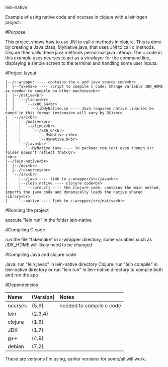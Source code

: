 lein-native

Example of using native code and ncurses in clojure with a leiningen project.

 
#Purpose
 
This project shows how to use JNI to call c methods in clojure.
This is done by creating a Java class, MyNative.java, that uses JNI to call c methods. Clojure then calls these java methods pernormal java interop.
The c code in this example uses ncurses to act as a viewlayer for the command line, displaying a simple screen to the terminal and handling some user inputs.

 
#Project layout

``` 
|--/c-wrapper ---- contains the c and java source code<br>
|  |--fakemake ---- script to compile c code; Change variable JDK_HOME as needed to compile on other machines<br>
|  |--/native<br>
|  |  `--/linux<br>
|  |     `--/x86_64<br>
|  |       `--libMyNative.so ---- Java requires native libaries be named in this format (extension will vary by OS)<br>
|  `--/src<br>
|     |--/native<br>
|     |  `--/linux<br>
|     |     `--/x86_64<br>
|     |        `--MyNative.c<br>
|     |        `--MyNative.h<br>
|     `--/java<br>
|        `--MyNative.java ---- in package com.test even though src folder doesn't reflect that<br>
|<br>
|--/lein-native<br>
|  |--/doc<br>
|  |--/resources<br>
|  `--/src<br>
|     |--/java ---- link to c-wrapper/src/java<br>
|     |--/lein_native ---- clojure code<br>
|     |  `--core.clj ---- the clojure code, contains the main method, imports the java code and dynamically loads the native shared library<br>
|     `--native ---- link to c-wrapper/src/native<br>
```
 
#Running the project
 
execute "lein run" in the folder lein-native

 
#Compiling C code
 
run the file "fakemake" in c-wrapper directory, some variables such as JDK_HOME will likely need to be changed

 
#Compiling Java and clojure code
 
Java: run "lein javac" in lein-native directory
Clojure: run "lein compile" in lein-native directory
or
run "lein run" in lein-native directory to compile both and run the app


 
#Dependencies
 
Name    |(Version)      | Notes
:--------|:---------------|:-----------
ncurses |(5.9)          | needed to compile c code
lein    |(2.3.4)        |  
clojure |(1.6)          | 
JDK     |(1.7)          |
g++     |(4.9)          | 
debian  |(7.2)          | 

These are versions I'm using, earlier versions for some/all will work.

